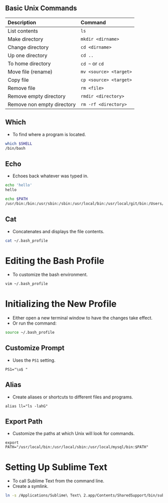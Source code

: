 ﻿## Basic Unix Commands

| Description                | Command                |
|:---------------------------|:-----------------------|
| List contents              | `ls`                   |
| Make directory             | `mkdir <dirname>`      |
| Change directory           | `cd <dirname>`         |
| Up one directory           | `cd ..`                |
| To home directory          | `cd ~` or `cd`         |
| Move file (rename)         | `mv <source> <target>` |
| Copy file                  | `cp <source> <target>` |
| Remove file                | `rm <file>`            |
| Remove empty directory     | `rmdir <directory>`    |
| Remove non empty directory | `rm -rf <directory>`   |


## Which
- To find where a program is located.

```bash
which $SHELL
/bin/bash
```


## Echo
- Echoes back whatever was typed in.

```bash
echo 'hello'
hello
```

```bash
echo $PATH
/usr/bin:/bin:/usr/sbin:/sbin:/usr/local/bin:/usr/local/git/bin:/Users/vadimbrodsky/bin
```


## Cat
- Concatenates and displays the file contents.

```bash
cat ~/.bash_profile
```


# Editing the Bash Profile
- To customize the bash environment.

```bash
vim ~/.bash_profile
```


# Initializing the New Profile
- Either open a new terminal window to have the changes take effect.
- Or run the command:

```bash
source ~/.bash_profile
```


## Customize Prompt
- Uses the `PS1` setting.

```
PS1="\u$ "
```


## Alias
- Create aliases or shortcuts to different files and programs.

```
alias ll="ls -lahG"
```

## Export Path
- Customize the paths at which Unix will look for commands.

```
export PATH="/usr/local/bin:/usr/local/sbin:/usr/local/mysql/bin:$PATH"
```

# Setting Up Sublime Text 
- To call Sublime Text from the command line.
- Create a symlink.

```bash
ln -s /Applications/Sublime\ Text\ 2.app/Contents/SharedSupport/bin/subl /usr/local/bin/subl
```